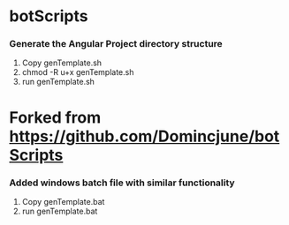 # botScripts

### Generate the Angular Project directory structure

1. Copy genTemplate.sh
2. chmod -R u+x genTemplate.sh
3. run genTemplate.sh

# Forked from https://github.com/Domincjune/botScripts

### Added windows batch file with similar functionality

1. Copy genTemplate.bat
2. run genTemplate.bat
